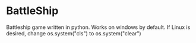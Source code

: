 # BattleShip
Battleship game written in python.
Works on windows by default. If Linux is desired, change os.system("cls") to os.system("clear")
